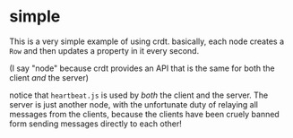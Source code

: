 # simple

This is a very simple example of using crdt.
basically, each node creates a `Row` and then 
updates a property in it every second.

(I say "node" because crdt provides an API that
is the same for both the client _and_ the server)

notice that `heartbeat.js` is used by _both_ the 
client and the server. The server is just another node,
with the unfortunate duty of relaying all messages from
the clients, because the clients have been cruely banned
form sending messages directly to each other!

